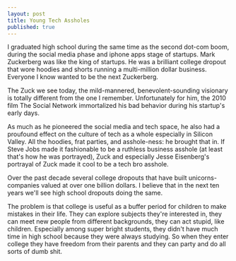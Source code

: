 ```yaml
---
layout: post
title: Young Tech Assholes
published: true
---
```

I graduated high school during the same time as the second dot-com boom, during the social media phase and iphone apps stage of startups. Mark Zuckerberg was like the king of startups. He was a brilliant college dropout that wore hoodies and shorts running a multi-million dollar business. Everyone I know wanted to be the next Zuckerberg.

The Zuck we see today, the mild-mannered, benevolent-sounding visionary is totally different from the one I remember. Unfortunately for him, the 2010 film The Social Network immortalized his bad behavior during his startup's early days. 

As much as he pioneered the social media and tech space, he also had a proufound effect on the culture of tech as a whole especially in Silicon Valley. All the hoodies, frat parties, and asshole-ness: he brought that in. If Steve Jobs made it fashionable to be a ruthless business asshole (at least that's how he was portrayed), Zuck and especially Jesse Eisenberg's portrayal of Zuck made it cool to be a tech bro asshole. 

Over the past decade several college dropouts that have built unicorns- companies valued at over one billion dollars. I believe that in the next ten years we'll see high school dropouts doing the same. 

The problem is that college is useful as a buffer period for children to make mistakes in their life. They can explore subjects they're interested in, they can meet new people from different backgrounds, they can act stupid, like children. Especially among super bright students, they didn't have much time in high school because they were always studying. So when they enter college they have freedom from their parents and they can party and do all sorts of dumb shit. 

